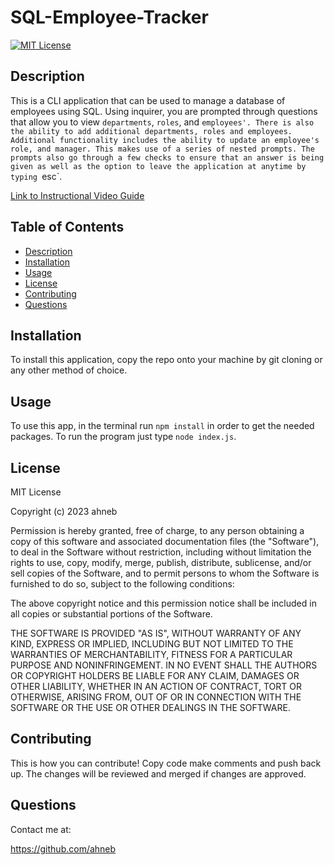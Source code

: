 # SQL-Employee-Tracker
[![MIT License](https://img.shields.io/badge/license-MIT%20License-blue.svg)](https://choosealicense.com/licenses/mit)
## Description
This is a CLI application that can be used to manage a database of employees using SQL. Using inquirer, you are prompted through questions that allow you to view `departments`, `roles`, and `employees'. There is also the ability to add additional departments, roles and employees. Additional functionality includes the ability to update an employee's role, and manager. This makes use of a series of nested prompts. The prompts also go through a few checks to ensure that an answer is being given as well as the option to leave the application at anytime by typing `esc`.

[Link to Instructional Video Guide](https://www.youtube.com/watch?v=GF5WDadRGMs)

## Table of Contents
- [Description](#description)
- [Installation](#installation)
- [Usage](#usage)
- [License](#license)
- [Contributing](#contributing)
- [Questions](#questions)

## Installation
To install this application, copy the repo onto your machine by git cloning or any other method of choice.

## Usage
To use this app, in the terminal run `npm install` in order to get the needed packages. To run the program just type `node index.js`.

## License
MIT License

Copyright (c) 2023 ahneb

Permission is hereby granted, free of charge, to any person obtaining a copy
of this software and associated documentation files (the "Software"), to deal
in the Software without restriction, including without limitation the rights
to use, copy, modify, merge, publish, distribute, sublicense, and/or sell
copies of the Software, and to permit persons to whom the Software is
furnished to do so, subject to the following conditions:

The above copyright notice and this permission notice shall be included in all
copies or substantial portions of the Software.

THE SOFTWARE IS PROVIDED "AS IS", WITHOUT WARRANTY OF ANY KIND, EXPRESS OR
IMPLIED, INCLUDING BUT NOT LIMITED TO THE WARRANTIES OF MERCHANTABILITY,
FITNESS FOR A PARTICULAR PURPOSE AND NONINFRINGEMENT. IN NO EVENT SHALL THE
AUTHORS OR COPYRIGHT HOLDERS BE LIABLE FOR ANY CLAIM, DAMAGES OR OTHER
LIABILITY, WHETHER IN AN ACTION OF CONTRACT, TORT OR OTHERWISE, ARISING FROM,
OUT OF OR IN CONNECTION WITH THE SOFTWARE OR THE USE OR OTHER DEALINGS IN THE
SOFTWARE.


## Contributing
This is how you can contribute! Copy code make comments and push back up. The changes will be reviewed and merged if changes are approved.

## Questions
Contact me at:

https://github.com/ahneb
